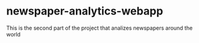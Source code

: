 # newspaper-analytics-webapp
This is the second part of the project that analizes newspapers around the world
